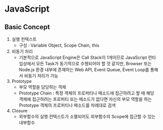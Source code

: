 # JavaScript
## Basic Concept
1. 실행 컨텍스트
    - 구성 : Variable Object, Scope Chain, this
1. 비동기 처리
    - 기본적으로 JavaScript Engine은 Call Stack이 1개이므로 JavaScript 런타임상에서 모든 Task가 동기적으로 수행되어야 할 것 같지만, Browser 또는 Node.js 환경 내부에 존재하는 Web API, Event Queue, Event Loop를 통해서 비동기 처리가 가능
1. Prototype
    - 부모 역할을 담당하는 객체
    - Prototype Chain : 특정 객체의 프로퍼티나 메소드에 접근하려고 할 때 해당 객체에 접근하려는 프로퍼티 또는 메소드가 없다면 자신의 부모 역할을 하는 Prototype 객체의 프로퍼티나 메소드를 차례대로 검색 
1. Closure
    - 외부함수의 실행 컨텍스트가 소멸되어도 외부함수의 Scope에 접근할 수 있는 내부함수